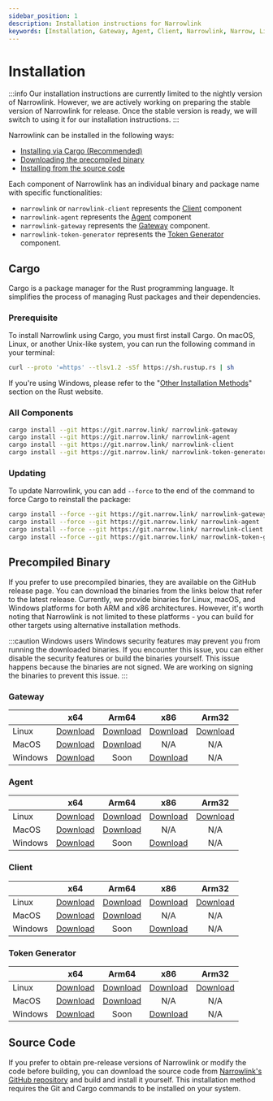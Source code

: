 ```yaml
---
sidebar_position: 1
description: Installation instructions for Narrowlink
keywords: [Installation, Gateway, Agent, Client, Narrowlink, Narrow, Link, Networking, Internet, Security, Privacy, Open Source, Self-hosted, Tutorial, How-to, Guide, Nat, Firewall, Proxy, Reverse Proxy, Tunnel, Rust]
---
```


# Installation

:::info
Our installation instructions are currently limited to the nightly version of Narrowlink. However, we are actively working on preparing the stable version of Narrowlink for release. Once the stable version is ready, we will switch to using it for our installation instructions.
:::

Narrowlink can be installed in the following ways:

- [Installing via Cargo (Recommended)](#cargo)
- [Downloading the precompiled binary](#precompiled-binary)
- [Installing from the source code](#source-code)

Each component of Narrowlink has an individual binary and package name with specific functionalities:

- `narrowlink` or `narrowlink-client` represents the [Client] component
- `narrowlink-agent` represents the [Agent] component
- `narrowlink-gateway` represents the [Gateway] component.
- `narrowlink-token-generator` represents the [Token Generator] component.

## Cargo

Cargo is a package manager for the Rust programming language. It simplifies the process of managing Rust packages and their dependencies.

### Prerequisite

To install Narrowlink using Cargo, you must first install Cargo. On macOS, Linux, or another Unix-like system, you can run the following command in your terminal:

```bash
curl --proto '=https' --tlsv1.2 -sSf https://sh.rustup.rs | sh
```

If you're using Windows, please refer to the "[Other Installation Methods]" section on the Rust website.

### All Components
```bash
cargo install --git https://git.narrow.link/ narrowlink-gateway
cargo install --git https://git.narrow.link/ narrowlink-agent
cargo install --git https://git.narrow.link/ narrowlink-client
cargo install --git https://git.narrow.link/ narrowlink-token-generator
```
<!-- ```bash
cargo install narrowlink-client narrowlink-agent narrowlink-gateway narrowlink-token-generator
```

You can also install each component individually:

### Agent

```bash
cargo install narrowlink-client
``` -->

### Updating

To update Narrowlink, you can add ```--force``` to the end of the command to force Cargo to reinstall the package:

<!-- ```bash
cargo install --force narrowlink-client narrowlink-agent narrowlink-gateway narrowlink-token-generator
``` -->

```bash
cargo install --force --git https://git.narrow.link/ narrowlink-gateway
cargo install --force --git https://git.narrow.link/ narrowlink-agent
cargo install --force --git https://git.narrow.link/ narrowlink-client
cargo install --force --git https://git.narrow.link/ narrowlink-token-generator
```

<!-- or you can use ([cargo-update]) command to update all installed packages.

```bash
cargo install cargo-update
```

```bash
cargo install-update narrowlink-client narrowlink-agent narrowlink-gateway narrowlink-token-generator
``` -->

## Precompiled Binary
If you prefer to use precompiled binaries, they are available on the GitHub release page. You can download the binaries from the links below that refer to the latest release. Currently, we provide binaries for Linux, macOS, and Windows platforms for both ARM and x86 architectures. However, it's worth noting that Narrowlink is not limited to these platforms - you can build for other targets using alternative installation methods.

:::caution Windows users 
Windows security features may prevent you from running the downloaded binaries. If you encounter this issue, you can either disable the security features or build the binaries yourself. This issue happens because the binaries are not signed. We are working on signing the binaries to prevent this issue.
:::

### Gateway

||x64|Arm64 | x86 | Arm32  |
|---|:-:|:-:|:-:|:-:|
|Linux|[Download](https://github.com/narrowlink/narrowlink/releases/download/Nightly/narrowlink-gateway-x86_64-unknown-linux-musl)|[Download](https://github.com/narrowlink/narrowlink/releases/download/Nightly/narrowlink-gateway-aarch64-unknown-linux-musl)|[Download](https://github.com/narrowlink/narrowlink/releases/download/Nightly/narrowlink-gateway-i686-unknown-linux-musl)|[Download](https://github.com/narrowlink/narrowlink/releases/download/Nightly/narrowlink-gateway-arm-unknown-linux-musleabi)|
|MacOS|[Download](https://github.com/narrowlink/narrowlink/releases/download/Nightly/narrowlink-gateway-x86_64-apple-darwin)|[Download](https://github.com/narrowlink/narrowlink/releases/download/Nightly/narrowlink-gateway-aarch64-apple-darwin)|N/A|N/A|
|Windows|[Download](https://github.com/narrowlink/narrowlink/releases/download/Nightly/narrowlink-gateway-x86_64-pc-windows-msvc.exe)|Soon|[Download](https://github.com/narrowlink/narrowlink/releases/download/Nightly/narrowlink-gateway-i686-pc-windows-msvc.exe)|N/A|

### Agent

||x64|Arm64 | x86 | Arm32  |
|---|:-:|:-:|:-:|:-:|
|Linux|[Download](https://github.com/narrowlink/narrowlink/releases/download/Nightly/narrowlink-agent-x86_64-unknown-linux-musl)|[Download](https://github.com/narrowlink/narrowlink/releases/download/Nightly/narrowlink-agent-aarch64-unknown-linux-musl)|[Download](https://github.com/narrowlink/narrowlink/releases/download/Nightly/narrowlink-agent-i686-unknown-linux-musl)|[Download](https://github.com/narrowlink/narrowlink/releases/download/Nightly/narrowlink-agent-arm-unknown-linux-musleabi)|
|MacOS|[Download](https://github.com/narrowlink/narrowlink/releases/download/Nightly/narrowlink-agent-x86_64-apple-darwin)|[Download](https://github.com/narrowlink/narrowlink/releases/download/Nightly/narrowlink-agent-aarch64-apple-darwin)|N/A|N/A|
|Windows|[Download](https://github.com/narrowlink/narrowlink/releases/download/Nightly/narrowlink-agent-x86_64-pc-windows-msvc.exe)|Soon|[Download](https://github.com/narrowlink/narrowlink/releases/download/Nightly/narrowlink-agent-i686-pc-windows-msvc.exe)|N/A|

### Client

||x64|Arm64 | x86 | Arm32  |
|---|:-:|:-:|:-:|:-:|
|Linux|[Download](https://github.com/narrowlink/narrowlink/releases/download/Nightly/narrowlink-x86_64-unknown-linux-musl)|[Download](https://github.com/narrowlink/narrowlink/releases/download/Nightly/narrowlink-aarch64-unknown-linux-musl)|[Download](https://github.com/narrowlink/narrowlink/releases/download/Nightly/narrowlink-i686-unknown-linux-musl)|[Download](https://github.com/narrowlink/narrowlink/releases/download/Nightly/narrowlink-arm-unknown-linux-musleabi)|
|MacOS|[Download](https://github.com/narrowlink/narrowlink/releases/download/Nightly/narrowlink-x86_64-apple-darwin)|[Download](https://github.com/narrowlink/narrowlink/releases/download/Nightly/narrowlink-aarch64-apple-darwin)|N/A|N/A|
|Windows|[Download](https://github.com/narrowlink/narrowlink/releases/download/Nightly/narrowlink-x86_64-pc-windows-msvc.exe)|Soon|[Download](https://github.com/narrowlink/narrowlink/releases/download/Nightly/narrowlink-i686-pc-windows-msvc.exe)|N/A|


### Token Generator

||x64|Arm64 | x86 | Arm32  |
|---|:-:|:-:|:-:|:-:|
|Linux|[Download](https://github.com/narrowlink/narrowlink/releases/download/Nightly/narrowlink-token-generator-x86_64-unknown-linux-musl)|[Download](https://github.com/narrowlink/narrowlink/releases/download/Nightly/narrowlink-token-generator-aarch64-unknown-linux-musl)|[Download](https://github.com/narrowlink/narrowlink/releases/download/Nightly/narrowlink-token-generator-i686-unknown-linux-musl)|[Download](https://github.com/narrowlink/narrowlink/releases/download/Nightly/narrowlink-token-generator-arm-unknown-linux-musleabi)|
|MacOS|[Download](https://github.com/narrowlink/narrowlink/releases/download/Nightly/narrowlink-token-generator-x86_64-apple-darwin)|[Download](https://github.com/narrowlink/narrowlink/releases/download/Nightly/narrowlink-token-generator-aarch64-apple-darwin)|N/A|N/A|
|Windows|[Download](https://github.com/narrowlink/narrowlink/releases/download/Nightly/narrowlink-token-generator-x86_64-pc-windows-msvc.exe)|Soon|[Download](https://github.com/narrowlink/narrowlink/releases/download/Nightly/narrowlink-token-generator-i686-pc-windows-msvc.exe)|N/A|


## Source Code

If you prefer to obtain pre-release versions of Narrowlink or modify the code before building, you can download the source code from [Narrowlink's GitHub repository] and build and install it yourself. This installation method requires the Git and Cargo commands to be installed on your system.



[Client]: /docs/client/
[Agent]: /docs/agent/
[Gateway]: /docs/gateway/
[Token Generator]: /docs/token-generator/
[Other Installation Methods]: https://forge.rust-lang.org/infra/other-installation-methods.html
[cargo-update]: https://github.com/nabijaczleweli/cargo-update
[Narrowlink's GitHub repository]: https://git.narrow.link/
